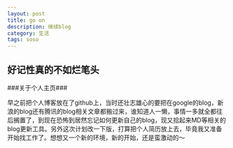 ```yaml
---
layout: post
title: go on 
description: 继续blog
category: 生活
tags: soso
---
```

## 好记性真的不如烂笔头 ##

###关于个人主页### 

   早之前把个人博客放在了github上，当时还壮志雄心的要把在google的blog，新浪的blog还有腾讯的blog相关文章都搬过来，谁知道人一懒，事情一多就全都往后搁置了，到现在恐怖到居然忘记如何更新自己的blog，现又拾起来MD等相关的blog更新工具。另外这次计划改一下版，打算把个人简历放上去，毕竟我又准备开始找工作了。想想又一个新的环境，新的开始，还是蛮激动的～